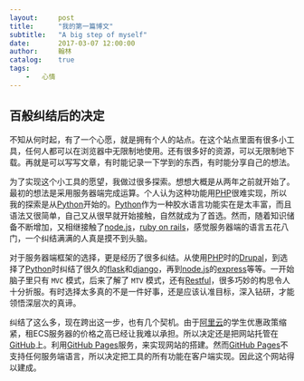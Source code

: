 ```yaml
---
layout:     post
title:      "我的第一篇博文"
subtitle:   "A big step of myself"
date:       2017-03-07 12:00:00
author:     翰林
catalog:    true
tags:
    -   心情
---
```

## 百般纠结后的决定

不知从何时起，有了一个心愿，就是拥有个人的站点。在这个站点里面有很多小工具，任何人都可以在浏览器中无限制地使用。还有很多好的资源，可以无限制地下载。再就是可以写写文章，有时能记录一下学到的东西，有时能分享自己的想法。

为了实现这个小工具的愿望，我做过很多探索。想想大概是从两年之前就开始了。最初的想法是采用服务器端完成运算。个人认为这种功能用[PHP][1]很难实现，所以我的探索是从[Python][2]开始的。[Python][2]作为一种胶水语言功能实在是太丰富，而且语法又很简单，自己又从很早就开始接触，自然就成为了首选。然而，随着知识储备不断增加，又相继接触了[node.js][3]，[ruby on rails][4]，感觉服务器端的语言五花八门，一个纠结满满的人真是摸不到头脑。

对于服务器端框架的选择，更是经历了很多纠结。从使用[PHP][1]时的[Drupal][5]，到选择了[Python][2]时纠结了很久的[flask][6]和[django][7]，再到[node.js][3]的[express][8]等等。一开始脑子里只有 ``MVC`` 模式，后来了解了 ``MTV`` 模式，还有[Restful][9]，很多巧妙的构思令人十分折服。有时选择太多真的不是一件好事，还是应该认准目标，深入钻研，才能领悟深层次的真谛。

纠结了这么多，现在跨出这一步，也有几个契机。由于[阿里云][10]的学生优惠政策缩紧，租ECS服务器的价格之高已经让我难以承担。所以决定还是把网站托管在[GitHub][11]上。利用[GitHub Pages][12]服务，来实现网站的搭建。然而[GitHub Pages][12]不支持任何服务端语言，所以决定把工具的所有功能在客户端实现。因此这个网站得以建成。

[1]: http://www.php.net/

[2]: https://www.python.org/

[3]: https://nodejs.org/en/

[4]: http://rubyonrails.org/

[5]: https://www.drupal.org/

[6]: http://flask.pocoo.org/

[7]: https://www.djangoproject.com/

[8]: http://www.expressjs.com.cn/

[9]: http://baike.baidu.com/link?url=OBvLBFM-uIPOrJYYV8ACQTfqP84r67yS0fGy4gdr4tFrRcT8uR-hiOmiSPCJ3NjCNuSDkI9WPLM1PdjQCcHJEa

[10]: https://www.aliyun.com/

[11]: https://github.com/

[12]: https://pages.github.com/


